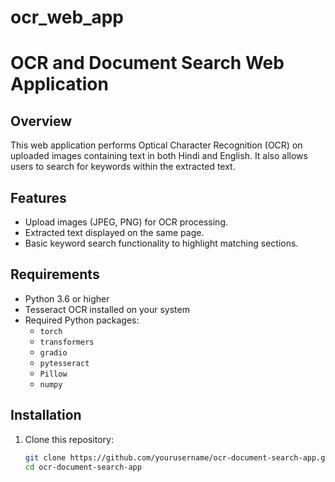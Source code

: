 # ocr_web_app
# OCR and Document Search Web Application

## Overview
This web application performs Optical Character Recognition (OCR) on uploaded images containing text in both Hindi and English. It also allows users to search for keywords within the extracted text.

## Features
- Upload images (JPEG, PNG) for OCR processing.
- Extracted text displayed on the same page.
- Basic keyword search functionality to highlight matching sections.

## Requirements
- Python 3.6 or higher
- Tesseract OCR installed on your system
- Required Python packages:
  - `torch`
  - `transformers`
  - `gradio`
  - `pytesseract`
  - `Pillow`
  - `numpy`

## Installation
1. Clone this repository:
   ```bash
   git clone https://github.com/yourusername/ocr-document-search-app.git
   cd ocr-document-search-app
   
